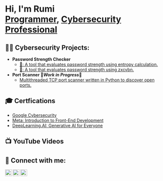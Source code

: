 <h1>Hi, I'm Rumi <br/><a href="https://github.com/blvckcvbe?tab=repositories">Programmer</a>, <a href="https://rumii.vercel.app/">Cybersecurity Professional</a> </h1>

<h2>👨‍💻 Cybersecurity Projects:</h2>

- <b>Password Strength Checker</b>
  - [🐍: A tool that evaluates password strength using entropy calculation.](https://github.com/blvckcvbe/password-strength-checker)
  - [🦀: A tool that evaluates password strength using zxcvbn.](https://github.com/blvckcvbe/password-strength-checker-rs)
- <b>Port Scanner 🚧*Work in Progress*🚧</b>
  - [Multithreaded TCP port scanner written in Python to discover open ports.](https://github.com/blvckcvbe/simple-port-scanner)
 
<h2>🎓 Certfications</h2>

- [Google Cybersecurity](https://coursera.org/share/261055a30fc3abf3c33b3d8cb0fc2356)
- [Meta: Introduction to Front-End Development](https://coursera.org/share/f99c483be041d8d5c994cef9bf9a9e44)
- [DeepLearning.AI: Generative AI for Everyone](https://coursera.org/share/c9c9ee3e370664cf819db268f9ec54cf)


<h2>📺 YouTube Videos</h2>
<!--
- [How to get into Cybersecurity Starting From Zero](https://www.youtube.com/watch?v=a83ASGn_V_s)
- [A Day in the Life of a Cybersecurity Anayst](https://www.youtube.com/watch?v=uHy3oM7NnoU)
- [How to Create a KeyLogger (C#)](https://www.youtube.com/watch?v=N-L9hklSlNk)
- [Ransomware Demonstration (C#)](https://www.youtube.com/watch?v=OfvdQeh79s0)
- [Is WGU Legit?](https://www.youtube.com/watch?v=E2MwRWxDBkA)
-->
<h2> 🤳 Connect with me:</h2>

[<img align="left" alt="vforvim | YouTube" width="22px" src="https://cdn.jsdelivr.net/npm/simple-icons@v3/icons/youtube.svg" />][youtube]
[<img align="left" alt="rumiidev | Twitter" width="22px" src="https://cdn.jsdelivr.net/npm/simple-icons@v3/icons/twitter.svg" />][twitter]
[<img align="left" alt="rumii.dev | Discord" width="22px" src="https://cdn.jsdelivr.net/npm/simple-icons@v3/icons/discord.svg" />][discord]


[twitter]: https://twitter.com/rumiidev
[youtube]: https://www.youtube.com/@vforvim
[discord]: https://discordapp.com/users/1317633478484955207

